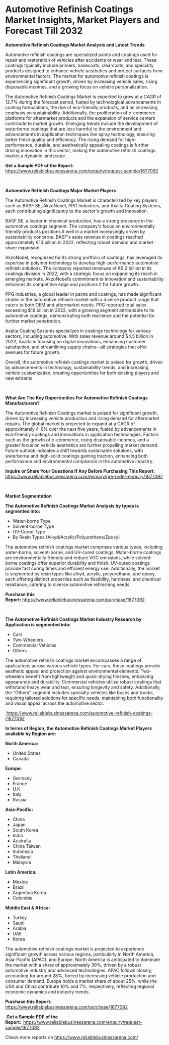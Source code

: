 <p><h1>Automotive Refinish Coatings Market Insights, Market Players and Forecast Till 2032</h1></p><p><strong>Automotive Refinish Coatings Market Analysis and Latest Trends</strong></p>
<p><p>Automotive refinish coatings are specialized paints and coatings used for repair and restoration of vehicles after accidents or wear and tear. These coatings typically include primers, basecoats, clearcoats, and specialty products designed to enhance vehicle aesthetics and protect surfaces from environmental factors. The market for automotive refinish coatings is experiencing significant growth, driven by increasing vehicle sales, rising disposable incomes, and a growing focus on vehicle personalization.</p><p>The Automotive Refinish Coatings Market is expected to grow at a CAGR of 12.7% during the forecast period, fueled by technological advancements in coating formulations, the rise of eco-friendly products, and an increasing emphasis on sustainability. Additionally, the proliferation of e-commerce platforms for aftermarket products and the expansion of service centers contribute to market growth. Emerging trends include the development of waterborne coatings that are less harmful to the environment and advancements in application techniques like spray technology, ensuring better finish quality and efficiency. The rising demand for high-performance, durable, and aesthetically appealing coatings is further driving innovation in this sector, making the automotive refinish coatings market a dynamic landscape.</p></p>
<p><strong>Get a Sample PDF of the Report:&nbsp;</strong> <a href="https://www.reliablebusinessarena.com/enquiry/request-sample/1677092?utm_campaign=2994&utm_medium=2&utm_source=Github&utm_content=ia&utm_term=24032025&utm_id=automotive-refinish-coatings">https://www.reliablebusinessarena.com/enquiry/request-sample/1677092</a></p>
<p>&nbsp;</p>
<p><strong>Automotive Refinish Coatings Major Market Players</strong></p>
<p><p>The Automotive Refinish Coatings Market is characterized by key players such as BASF SE, AkzoNobel, PPG Industries, and Axalta Coating Systems, each contributing significantly to the sector's growth and innovation.</p><p>BASF SE, a leader in chemical production, has a strong presence in the automotive coatings segment. The company's focus on environmentally friendly products positions it well in a market increasingly driven by sustainability concerns. BASF's sales revenue in coatings reached approximately €13 billion in 2022, reflecting robust demand and market share expansion.</p><p>AkzoNobel, recognized for its strong portfolio of coatings, has leveraged its expertise in polymer technology to develop high-performance automotive refinish solutions. The company reported revenues of €9.2 billion in its coatings division in 2022, with a strategic focus on expanding its reach in emerging markets. AkzoNobel’s commitment to innovation and sustainability enhances its competitive edge and positions it for future growth.</p><p>PPG Industries, a global leader in paints and coatings, has made significant strides in the automotive refinish market with a diverse product range that caters to both OEM and aftermarket needs. PPG reported total sales exceeding $16 billion in 2022, with a growing segment attributable to its automotive coatings, demonstrating both resilience and the potential for further market penetration.</p><p>Axalta Coating Systems specializes in coatings technology for various sectors, including automotive. With sales revenue around $4.5 billion in 2022, Axalta is focusing on digital innovations, enhancing customer satisfaction, and streamlining supply chains—all strategies that offer avenues for future growth.</p><p>Overall, the automotive refinish coatings market is poised for growth, driven by advancements in technology, sustainability trends, and increasing vehicle customization, creating opportunities for both existing players and new entrants.</p></p>
<p>&nbsp;</p>
<p><strong>What Are The Key Opportunities For Automotive Refinish Coatings Manufacturers?</strong></p>
<p><p>The Automotive Refinish Coatings market is poised for significant growth, driven by increasing vehicle production and rising demand for aftermarket repairs. The global market is projected to expand at a CAGR of approximately 4-6% over the next five years, fueled by advancements in eco-friendly coatings and innovations in application technologies. Factors such as the growth of e-commerce, rising disposable incomes, and a greater focus on vehicle aesthetics are further propelling market demand. Future outlook indicates a shift towards sustainable solutions, with waterborne and high-solid coatings gaining traction, enhancing both performance and environmental compliance in the automotive industry.</p></p>
<p><strong>Inquire or Share Your Questions If Any Before Purchasing This Report:</strong> <a href="https://www.reliablebusinessarena.com/enquiry/pre-order-enquiry/1677092?utm_campaign=2994&utm_medium=2&utm_source=Github&utm_content=ia&utm_term=24032025&utm_id=automotive-refinish-coatings">https://www.reliablebusinessarena.com/enquiry/pre-order-enquiry/1677092</a></p>
<p>&nbsp;</p>
<p><strong>Market Segmentation</strong></p>
<p><strong>The Automotive Refinish Coatings Market Analysis by types is segmented into:</strong></p>
<p><ul><li>Water-borne Type</li><li>Solvent-borne Type</li><li>UV-Cured Type</li><li>By Resin Types (Alkyd/Acrylic/Polyurethane/Epoxy)</li></ul></p>
<p><p>The automotive refinish coatings market comprises various types, including water-borne, solvent-borne, and UV-cured coatings. Water-borne coatings are environmentally friendly and reduce VOC emissions, while solvent-borne coatings offer superior durability and finish. UV-cured coatings provide fast curing times and efficient energy use. Additionally, the market is segmented by resin types like alkyd, acrylic, polyurethane, and epoxy, each offering distinct properties such as flexibility, hardness, and chemical resistance, catering to diverse automotive refinishing needs.</p></p>
<p><strong>Purchase this Report:&nbsp;</strong><a href="https://www.reliablebusinessarena.com/purchase/1677092?utm_campaign=2994&utm_medium=2&utm_source=Github&utm_content=ia&utm_term=24032025&utm_id=automotive-refinish-coatings">https://www.reliablebusinessarena.com/purchase/1677092</a></p>
<p>&nbsp;</p>
<p><strong>The Automotive Refinish Coatings Market Industry Research by Application is segmented into:</strong></p>
<p><ul><li>Cars</li><li>Two-Wheelers</li><li>Commercial Vehicles</li><li>Others</li></ul></p>
<p><p>The automotive refinish coatings market encompasses a range of applications across various vehicle types. For cars, these coatings provide aesthetic appeal and protection against environmental elements. Two-wheelers benefit from lightweight and quick-drying finishes, enhancing appearance and durability. Commercial vehicles utilize robust coatings that withstand heavy wear and tear, ensuring longevity and safety. Additionally, the "Others" segment includes specialty vehicles like buses and trucks, requiring tailored solutions for specific needs, maintaining both functionality and visual appeal across the automotive sector.</p></p>
<p><a href="https://www.reliablebusinessarena.com/automotive-refinish-coatings-r1677092?utm_campaign=2994&utm_medium=2&utm_source=Github&utm_content=ia&utm_term=24032025&utm_id=automotive-refinish-coatings">&nbsp;https://www.reliablebusinessarena.com/automotive-refinish-coatings-r1677092</a></p>
<p><strong>In terms of Region, the Automotive Refinish Coatings Market Players available by Region are:</strong></p>
<p>
    <p> <strong> North America: </strong>
        <ul>
            <li>United States</li>
            <li>Canada</li>
        </ul>
        </p> 
    <p> <strong> Europe: </strong>
        <ul>
            <li>Germany</li>
            <li>France</li>
            <li>U.K.</li>
            <li>Italy</li>
            <li>Russia</li>
        </ul>
        </p> 
    <p> <strong> Asia-Pacific: </strong>
        <ul>
            <li>China</li>
            <li>Japan</li>
            <li>South Korea</li>
            <li>India</li>
            <li>Australia</li>
            <li>China Taiwan</li>
            <li>Indonesia</li>
            <li>Thailand</li>
            <li>Malaysia</li>
        </ul>
        </p> 
    <p> <strong> Latin America: </strong>
        <ul>
            <li>Mexico</li>
            <li>Brazil</li>
            <li>Argentina Korea</li>
            <li>Colombia</li>
        </ul>
        </p> 
    <p> <strong> Middle East & Africa: </strong>
        <ul>
            <li>Turkey</li>
            <li>Saudi</li>
            <li>Arabia</li>
            <li>UAE</li>
            <li>Korea</li>
        </ul>
    </p>
    </p>
<p><p>The automotive refinish coatings market is projected to experience significant growth across various regions, particularly in North America, Asia-Pacific (APAC), and Europe. North America is anticipated to dominate the market with a share of approximately 30%, driven by a robust automotive industry and advanced technologies. APAC follows closely, accounting for around 28%, fueled by increasing vehicle production and consumer demand. Europe holds a market share of about 25%, while the USA and China contribute 10% and 7%, respectively, reflecting regional economic dynamics and industry trends.</p></p>
<p><strong>Purchase this Report: </strong><a href="https://www.reliablebusinessarena.com/purchase/1677092?utm_campaign=2994&utm_medium=2&utm_source=Github&utm_content=ia&utm_term=24032025&utm_id=automotive-refinish-coatings">https://www.reliablebusinessarena.com/purchase/1677092</a></p>
<p>&nbsp;<strong>Get a Sample PDF of the Report:&nbsp;&nbsp;</strong><a href="https://www.reliablebusinessarena.com/enquiry/request-sample/1677092?utm_campaign=2994&utm_medium=2&utm_source=Github&utm_content=ia&utm_term=24032025&utm_id=automotive-refinish-coatings">https://www.reliablebusinessarena.com/enquiry/request-sample/1677092</a></p>
<p><strong></strong></p>
<p>Check more reports on <a href="https://www.reliablebusinessarena.com/?utm_campaign=2994&utm_medium=2&utm_source=Github&utm_content=ia&utm_term=24032025&utm_id=automotive-refinish-coatings">https://www.reliablebusinessarena.com/</a></p>